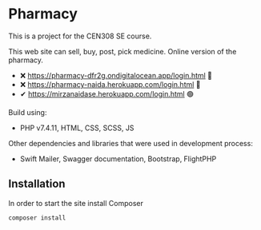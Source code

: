 # Pharmacy

This is a project for the CEN308 SE course.

This web site can sell, buy, post, pick medicine.
Online version of the pharmacy.

- ❌ https://pharmacy-dfr2g.ondigitalocean.app/login.html 🔴
- ❌ https://pharmacy-naida.herokuapp.com/login.html 🔴
- ✔ https://mirzanaidase.herokuapp.com/login.html 🟢

Build using:

- PHP v7.4.11, HTML, CSS, SCSS, JS

Other dependencies and libraries that were used in development process:

- Swift Mailer, Swagger documentation, Bootstrap, FlightPHP

## Installation

In order to start the site install Composer

```bash
composer install
```

